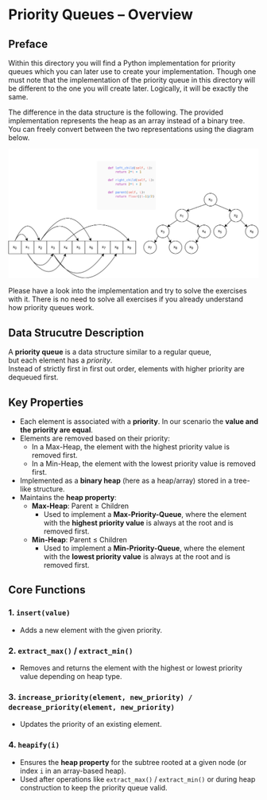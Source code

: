 # Priority Queues – Overview

## Preface
Within this directory you will find a Python implementation for priority queues which you can later use to create your implementation. Though one must note that the implementation of the priority queue in this directory will be different to the one you will create later. Logically, it will be exactly the same.

The difference in the data structure is the following. The provided implementation represents the heap as an array instead of a binary tree. You can freely convert between the two representations using the diagram below.

![Heap and Binary Heap Explanation](array_heap_representation_explanation_diagram.png)

Please have a look into the implementation and try to solve the exercises with it. There is no need to solve all exercises if you already understand how priority queues work.

## Data Strucutre Description

A **priority queue** is a data structure similar to a regular queue,  
but each element has a *priority*.  
Instead of strictly first in first out order, elements with higher priority are dequeued first.

## Key Properties
- Each element is associated with a **priority**. In our scenario the **value and the priority are equal**.
- Elements are removed based on their priority:
    - In a Max-Heap, the element with the highest priority value is removed first.
    - In a Min-Heap, the element with the lowest priority value is removed first.
- Implemented as a **binary heap** (here as a heap/array) stored in a tree-like structure.
- Maintains the **heap property**:
    - **Max-Heap**: Parent ≥ Children  
      - Used to implement a **Max-Priority-Queue**, where the element with the **highest priority value** is always at the root and is removed first.
    - **Min-Heap**: Parent ≤ Children  
      - Used to implement a **Min-Priority-Queue**, where the element with the **lowest priority value** is always at the root and is removed first.

## Core Functions

### 1. `insert(value)`
- Adds a new element with the given priority.

### 2. `extract_max()` / `extract_min()`
- Removes and returns the element with the highest or lowest priority value depending on heap type.  

### 3. `increase_priority(element, new_priority) / decrease_priority(element, new_priority)`
- Updates the priority of an existing element.

### 4. `heapify(i)`
- Ensures the **heap property** for the subtree rooted at a given node (or index `i` in an array-based heap).  
- Used after operations like `extract_max()` / `extract_min()` or during heap construction to keep the priority queue valid.
